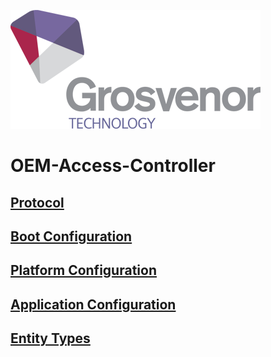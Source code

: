 ![](documentation/media/0abe22ee2f204ba44e787a8acd1d1bd9.png)

# OEM-Access-Controller

## [Protocol](documentation/API/Overview.md)

## [Boot Configuration](documentation/BootConfiguration/Overview.md)

## [Platform Configuration](documentation/PlatformConfiguration/Overview.md)

## [Application Configuration](documentation/ApplicationConfiguration/Overview.md)

## [Entity Types](documentation/Entities/EntityTypes.md)